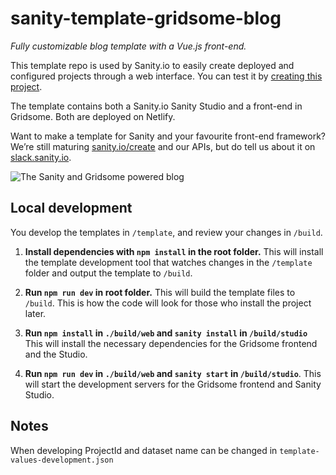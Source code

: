 # sanity-template-gridsome-blog

_Fully customizable blog template with a Vue.js front-end._

This template repo is used by Sanity.io to easily create deployed and configured projects through a web interface. You can test it by [creating this project](https://www.sanity.io/create?template=sanity-io%2Fsanity-template-gridsome-blog).

The template contains both a Sanity.io Sanity Studio and a front-end in Gridsome. Both are deployed on Netlify.

Want to make a template for Sanity and your favourite front-end framework? We’re still maturing [sanity.io/create](https://sanity.io/create) and our APIs, but do tell us about it on [slack.sanity.io](https://slack.sanity.io).

![The Sanity and Gridsome powered blog](https://github.com/sanity-io/sanity-template-gridsome-blog/blob/master/assets/frontend.jpg?raw=true)

## Local development

You develop the templates in `/template`, and review your changes in `/build`.

1. **Install dependencies with `npm install` in the root folder.** This will install the template development tool that watches changes in the `/template` folder and output the template to `/build`.

2. **Run `npm run dev` in root folder.** This will build the template files to `/build`. This is how the code will look for those who install the project later.

3. **Run `npm install` in `./build/web` and `sanity install` in `/build/studio`** This will install the necessary dependencies for the Gridsome frontend and the Studio.

4. **Run `npm run dev` in `./build/web` and `sanity start` in `/build/studio`**. This will start the development servers for the Gridsome frontend and Sanity Studio.

## Notes

When developing ProjectId and dataset name can be changed in `template-values-development.json`
